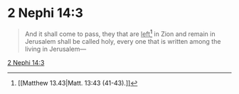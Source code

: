 # 2 Nephi 14:3

> And it shall come to pass, they that are <u>left</u>[^a] in Zion and remain in Jerusalem shall be called holy, every one that is written among the living in Jerusalem—

[2 Nephi 14:3](https://www.churchofjesuschrist.org/study/scriptures/bofm/2-ne/14?lang=eng&id=p3#p3)


[^a]: [[Matthew 13.43|Matt. 13:43 (41-43).]]
